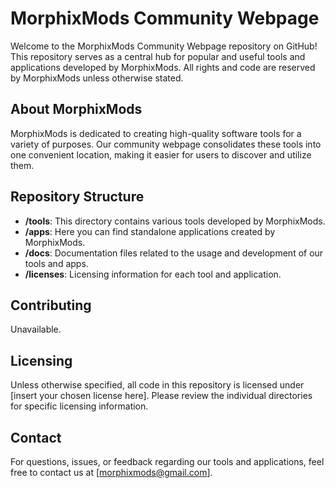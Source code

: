 # MorphixMods Community Webpage

Welcome to the MorphixMods Community Webpage repository on GitHub! This repository serves as a central hub for popular and useful tools and applications developed by MorphixMods. All rights and code are reserved by MorphixMods unless otherwise stated.

## About MorphixMods

MorphixMods is dedicated to creating high-quality software tools for a variety of purposes. Our community webpage consolidates these tools into one convenient location, making it easier for users to discover and utilize them.

## Repository Structure

- **/tools**: This directory contains various tools developed by MorphixMods.
- **/apps**: Here you can find standalone applications created by MorphixMods.
- **/docs**: Documentation files related to the usage and development of our tools and apps.
- **/licenses**: Licensing information for each tool and application.

## Contributing

Unavailable.

## Licensing

Unless otherwise specified, all code in this repository is licensed under [insert your chosen license here]. Please review the individual directories for specific licensing information.

## Contact

For questions, issues, or feedback regarding our tools and applications, feel free to contact us at [morphixmods@gmail.com].
